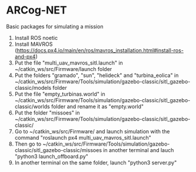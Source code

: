# ARCog-NET
Basic packages for simulating a mission

1. Install ROS noetic
2. Install MAVROS (https://docs.px4.io/main/en/ros/mavros_installation.html#install-ros-and-px4)
3. Put the file "multi_uav_mavros_sitl.launch" in ~/catkin_ws/src/Firmware/launch folder
4. Put the folders "gramado", "sun", "helideck" and "turbina_eolica" in ~/catkin_ws/src/Firmware/Tools/simulation/gazebo-classic/sitl_gazebo-classic/models folder
5. Put the file "empty_turbinas.world" in ~/catkin_ws/src/Firmware/Tools/simulation/gazebo-classic/sitl_gazebo-classic/worlds folder and rename it as "empty.world"
6. Put the folder "missoes" in ~/catkin_ws/src/Firmware/Tools/simulation/gazebo-classic/sitl_gazebo-classic/
7. Go to ~/catkin_ws/src/Firmware/ and launch simulation with the command "roslaunch px4 multi_uav_mavros_sitl.launch"
8. Then go to ~/catkin_ws/src/Firmware/Tools/simulation/gazebo-classic/sitl_gazebo-classic/missoes in another terminal and lauch "python3 launch_offboard.py"
9. In another terminal on the same folder, launch "python3 server.py"
